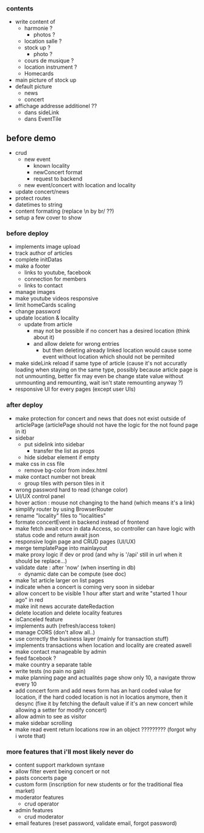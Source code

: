 ### contents

- write content of
  - harmonie ?
    - photos ?
  - location salle ?
  - stock up ?
    - photo ?
  - cours de musique ?
  - location instrument ?
  - Homecards
- main picture of stock up
- default picture
  - news
  - concert
- affichage addresse additionel ??
  - dans sideLink
  - dans EventTile

## before demo

- crud
  - new event
    - known locality
    - newConcert format
    - request to backend
  - new event/concert with location and locality
- update concert/news
- protect routes
- datetimes to string
- content formating (replace \n by br/ ??)
- setup a few cover to show

### before deploy

- implements image upload
- track author of articles
- complete initDatas
- make a footer
  - links to youtube, facebook
  - connection for members
  - links to contact
- manage images
- make youtube videos responsive
- limit homeCards scaling
- change password
- update location & locality
  - update from article
    - may not be possible if no concert has a desired location (think about it)
    - and allow delete for wrong entries
      - but then deleting already linked location would cause some event without location which should not be permited
- make sideLink reload if same type of article (cause it's not accuratly loading when staying on the same type, possibly because article page is not unmounting, better fix may even be change state value without unmounting and remounting, wait isn't state remounting anyway ?)
- responsive UI for every pages (except user UIs)

### after deploy

- make protection for concert and news that does not exist outside of articlePage (articlePage should not have the logic for the not found page in it)
- sidebar
  - put sidelink into sidebar
    - transfer the list as props
  - hide sidebar element if empty
- make css in css file
  - remove bg-color from index.html
- make contact number not break
  - group tiles with person tiles in it
- wrong password hard to read (change color)
- UI/UX control panel
- hover action : mouse not changing to the hand (which means it's a link)
- simplify router by using BrowserRouter
- rename "locality" files to "localities"
- formate concertEvent in backend instead of frontend
- make fetch await once in data Access, so controller can have logic with status code and return await json
- responsive login page and CRUD pages (UI/UX)
- merge templatePage into mainlayout
- make proxy logic if dev or prod (and why is '/api' still in url when it should be replace...)
- validate date : after 'now' (when inserting in db)
  - dynamic date can be compute (see doc)
- make 1st article larger on list pages
- indicate when a concert is coming very soon in sidebar
- allow concert to be visible 1 hour after start and write "started 1 hour ago" in red
- make init news accurate dateRedaction
- delete location and delete locality features
- isCanceled feature
- implements auth (refresh/access token)
- manage CORS (don't allow all..)
- use correctly the business layer (mainly for transaction stuff)
- implements transactions when location and locality are created aswell
- make contact manageable by admin
- feed facebook ?
- make country a separate table
- write tests (no pain no gain)
- make planning page and actualités page show only 10, a navigate throw every 10
- add concert form and add news form has an hard coded value for location, if the hard coded location is not in locatios anymore, then it desync (fixe it by fetching the default value if it's an new concert while allowing a setter for modify concert)
- allow admin to see as visitor
- make sidebar scrolling
- make read event return locations row in an object ????????? (forgot why i wrote that)

### more features that i'll most likely never do

- content support markdown syntaxe
- allow filter event being concert or not
- pasts concerts page
- custom form (inscription for new students or for the traditional flea market)
- moderator features
  - crud operator
- admin features
  - crud moderator
- email features (reset password, validate email, forgot password)